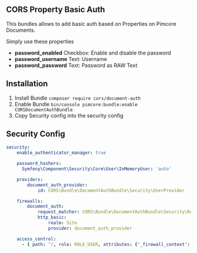 CORS Property Basic Auth
--------

This bundles allows to add basic auth based on Properties on Pimcore Documents.

Simply use these properties

 - **password_enabled** Checkbox: Enable and disable the password
 - **password_username** Text: Username
 - **password_password** Text: Password as RAW Text

## Installation

1. Install Bundle ```composer require cors/document-auth```
2. Enable Bundle ```bin/console pimcore:bundle:enable CORSDocumentAuthBundle```
3. Copy Security config into the security config


## Security Config
```yaml
security:
    enable_authenticator_manager: true

    password_hashers:
      Symfony\Component\Security\Core\User\InMemoryUser: 'auto'

    providers:
        document_auth_provider:
            id: CORS\Bundle\DocumentAuthBundle\Security\UserProvider

    firewalls:
        document_auth:
            request_matcher: CORS\Bundle\DocumentAuthBundle\Security\RequestMatcher
            http_basic:
                realm: Site
                provider: document_auth_provider

    access_control:
      - { path: ^/, role: ROLE_USER, attributes: {'_firewall_context': 'document_auth'}}
```
